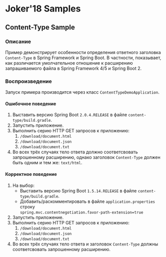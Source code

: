 # Joker'18 Samples
## Content-Type Sample
### Описание

Пример демонстрирует особенности определения ответного заголовка `Content-Type` в Spring Framework и Spring Boot. В 
частности, показывает, как различается умолчательное отношение к расширению запрашиваемого файла в Spring Framework 
4/5 и Spring Boot 2. 

### Воспроизведение
Запуск примера производится через класс `ContentTypeDemoApplication`.

#### Ошибочное поведение

1. Выставить версию Spring Boot `2.0.4.RELEASE` в файле `content-type/build.gradle`.
2. Запустить приложение.
3. Выполнить серию HTTP GET запросов к приложению:  
   1. `/download/document.html`   
   1. `/download/document.json`   
   1. `/download/document.txt`   
4. Во всех трёх случаях тело ответа должно соответсвовать запрошенному расширению, однако заголовок `Content-Type` 
должен быть одним и тем же: `text/html`.

#### Корректное поведение

1. На выбор: 
    * Выставить версию Spring Boot `1.5.14.RELEASE` в файле `content-type/build.gradle`.
    * Добавить/раскомментировать в файле `application.properties` строку  
    `spring.mvc.contentnegotiation.favor-path-extension=true`
2. Запустить приложение.
3. Выполнить серию HTTP GET запросов к приложению:  
   1. `/download/document.html`   
   1. `/download/document.json`   
   1. `/download/document.txt`   
4. Во всех трёх случаях тело ответа и заголовок `Content-Type` должны соответсвовать запрошенному расширению.
